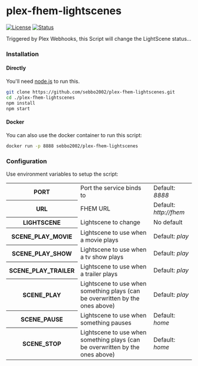 # plex-fhem-lightscenes
[![License](https://img.shields.io/badge/license-MIT-blue.svg?style=flat-square)](LICENSE)
[![Status](https://git-badges.sebbo.net/53/master/build)](https://git.sebbo.net/sebbo2002/plex-fhem-lightscenes/pipelines)

Triggered by Plex Webhooks, this Script will change the LightScene status…


### Installation

#### Directly

You'll need [node.js](https://nodejs.org/en/) to run this.

```bash
git clone https://github.com/sebbo2002/plex-fhem-lightscenes.git
cd ./plex-fhem-lightscenes
npm install
npm start
```


#### Docker

You can also use the docker container to run this script:

```bash
docker run -p 8888 sebbo2002/plex-fhem-lightscenes
```


### Configuration

Use environment variables to setup the script:

<table>
    <tr>
        <th scope="row">PORT</td>
        <td>Port the service binds to</td>
        <td>Default: <i>8888</i></td>
    </tr>
    <tr>
        <th scope="row">URL</td>
        <td>FHEM URL</td>
        <td>Default: <i>http://fhem</i></td>
    </tr>
    <tr>
        <th scope="row">LIGHTSCENE</td>
        <td>Lightscene to change</td>
        <td>No default</td>
    </tr>
    <tr>
       <th scope="row">SCENE_PLAY_MOVIE</td>
       <td>Lightscene to use when a movie plays</td>
       <td>Default: <i>play</i></td>
    </tr>
    <tr>
       <th scope="row">SCENE_PLAY_SHOW</td>
       <td>Lightscene to use when a tv show plays</td>
       <td>Default: <i>play</i></td>
    </tr>
    <tr>
       <th scope="row">SCENE_PLAY_TRAILER</td>
       <td>Lightscene to use when a trailer plays</td>
       <td>Default: <i>play</i></td>
    </tr>
    <tr>
       <th scope="row">SCENE_PLAY</td>
       <td>Lightscene to use when something plays (can be overwritten by the ones above)</td>
       <td>Default: <i>play</i></td>
    </tr>
    <tr>
       <th scope="row">SCENE_PAUSE</td>
       <td>Lightscene to use when something pauses</td>
       <td>Default: <i>home</i></td>
    </tr>
    <tr>
       <th scope="row">SCENE_STOP</td>
       <td>Lightscene to use when something plays (can be overwritten by the ones above)</td>
       <td>Default: <i>home</i></td>
    </tr>
</table>